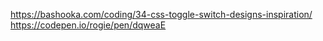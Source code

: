 https://bashooka.com/coding/34-css-toggle-switch-designs-inspiration/
https://codepen.io/rogie/pen/dqweaE

